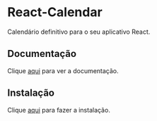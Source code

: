 # React-Calendar

Calendário definitivo para o seu aplicativo React.

## Documentação

Clique [aqui](https://github.com/wojtekmaj/react-calendar) para ver a documentação.

## Instalação

Clique [aqui](https://www.npmjs.com/package/react-calendar) para fazer a instalação.